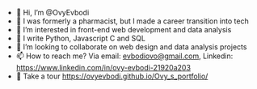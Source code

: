 - 👋 Hi, I’m @OvyEvbodi
- 🌱 I was formerly a pharmacist, but I made a career transition into tech
- 👀 I’m interested in front-end web development and data analysis 
- 🌱 I write Python, Javascript C and SQL
- 💞️ I’m looking to collaborate on web design and data analysis projects
- 📫 How to reach me? Via email: evbodiovo@gmail.com, Linkedin: https://www.linkedin.com/in/ovy-evbodi-21920a203
- 💞️ Take a tour https://ovyevbodi.github.io/Ovy_s_portfolio/ 


